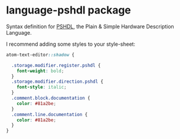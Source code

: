 # language-pshdl package

Syntax definition for [PSHDL](http://pshdl.org), the Plain & Simple Hardware Description Language.

I recommend adding some styles to your style-sheet:

```CSS
atom-text-editor::shadow {

  .storage.modifier.register.pshdl {
    font-weight: bold;
  }
  .storage.modifier.direction.pshdl {
    font-style: italic;
  }
  .comment.block.documentation {
    color: #81a2be;
  }
  .comment.line.documentation {
    color: #81a2be;
  }
}
```
